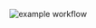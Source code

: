 ![example workflow](https://github.com/owiec142/bank-zbozowy-mvn/actions/workflows/pom.xml/badge.svg)
